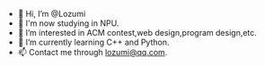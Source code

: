 - 👋 Hi, I’m @Lozumi
- 🏫 I'm now studying in NPU.
- 👀 I’m interested in ACM contest,web design,program design,etc.
- 🌱 I’m currently learning C++ and Python.
- 📫 Contact me through lozumi@qq.com.

<!---
Lozumi/Lozumi is a ✨ special ✨ repository because its `README.md` (this file) appears on your GitHub profile.
You can click the Preview link to take a look at your changes.
--->
